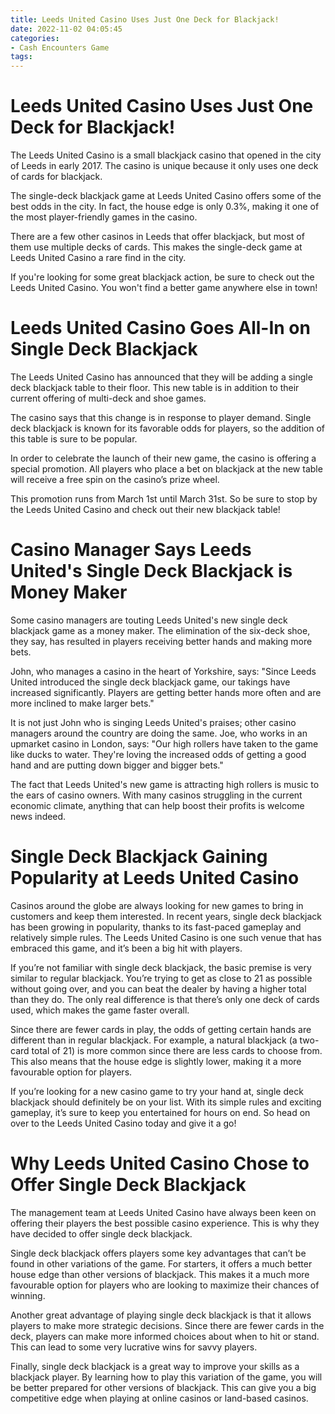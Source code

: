 ```yaml
---
title: Leeds United Casino Uses Just One Deck for Blackjack!
date: 2022-11-02 04:05:45
categories:
- Cash Encounters Game
tags:
---
```



#  Leeds United Casino Uses Just One Deck for Blackjack!

The Leeds United Casino is a small blackjack casino that opened in the city of Leeds in early 2017. The casino is unique because it only uses one deck of cards for blackjack.

The single-deck blackjack game at Leeds United Casino offers some of the best odds in the city. In fact, the house edge is only 0.3%, making it one of the most player-friendly games in the casino.

There are a few other casinos in Leeds that offer blackjack, but most of them use multiple decks of cards. This makes the single-deck game at Leeds United Casino a rare find in the city.

If you're looking for some great blackjack action, be sure to check out the Leeds United Casino. You won't find a better game anywhere else in town!

#  Leeds United Casino Goes All-In on Single Deck Blackjack

The Leeds United Casino has announced that they will be adding a single deck blackjack table to their floor. This new table is in addition to their current offering of multi-deck and shoe games.

The casino says that this change is in response to player demand. Single deck blackjack is known for its favorable odds for players, so the addition of this table is sure to be popular.

In order to celebrate the launch of their new game, the casino is offering a special promotion. All players who place a bet on blackjack at the new table will receive a free spin on the casino’s prize wheel.

This promotion runs from March 1st until March 31st. So be sure to stop by the Leeds United Casino and check out their new blackjack table!

#  Casino Manager Says Leeds United's Single Deck Blackjack is Money Maker

Some casino managers are touting Leeds United's new single deck blackjack game as a money maker. The elimination of the six-deck shoe, they say, has resulted in players receiving better hands and making more bets.

John, who manages a casino in the heart of Yorkshire, says: "Since Leeds United introduced the single deck blackjack game, our takings have increased significantly. Players are getting better hands more often and are more inclined to make larger bets."

It is not just John who is singing Leeds United's praises; other casino managers around the country are doing the same. Joe, who works in an upmarket casino in London, says: "Our high rollers have taken to the game like ducks to water. They're loving the increased odds of getting a good hand and are putting down bigger and bigger bets."

The fact that Leeds United's new game is attracting high rollers is music to the ears of casino owners. With many casinos struggling in the current economic climate, anything that can help boost their profits is welcome news indeed.

#  Single Deck Blackjack Gaining Popularity at Leeds United Casino

Casinos around the globe are always looking for new games to bring in customers and keep them interested. In recent years, single deck blackjack has been growing in popularity, thanks to its fast-paced gameplay and relatively simple rules. The Leeds United Casino is one such venue that has embraced this game, and it’s been a big hit with players.

If you’re not familiar with single deck blackjack, the basic premise is very similar to regular blackjack. You’re trying to get as close to 21 as possible without going over, and you can beat the dealer by having a higher total than they do. The only real difference is that there’s only one deck of cards used, which makes the game faster overall.

Since there are fewer cards in play, the odds of getting certain hands are different than in regular blackjack. For example, a natural blackjack (a two-card total of 21) is more common since there are less cards to choose from. This also means that the house edge is slightly lower, making it a more favourable option for players.

If you’re looking for a new casino game to try your hand at, single deck blackjack should definitely be on your list. With its simple rules and exciting gameplay, it’s sure to keep you entertained for hours on end. So head on over to the Leeds United Casino today and give it a go!

#  Why Leeds United Casino Chose to Offer Single Deck Blackjack

The management team at Leeds United Casino have always been keen on offering their players the best possible casino experience. This is why they have decided to offer single deck blackjack.

Single deck blackjack offers players some key advantages that can’t be found in other variations of the game. For starters, it offers a much better house edge than other versions of blackjack. This makes it a much more favourable option for players who are looking to maximize their chances of winning.

Another great advantage of playing single deck blackjack is that it allows players to make more strategic decisions. Since there are fewer cards in the deck, players can make more informed choices about when to hit or stand. This can lead to some very lucrative wins for savvy players.

Finally, single deck blackjack is a great way to improve your skills as a blackjack player. By learning how to play this variation of the game, you will be better prepared for other versions of blackjack. This can give you a big competitive edge when playing at online casinos or land-based casinos.
